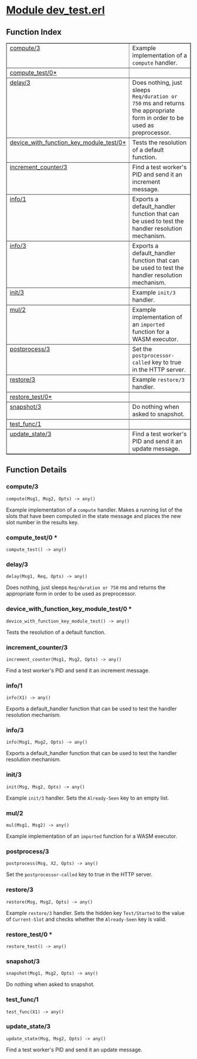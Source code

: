 # [Module dev_test.erl](https://github.com/permaweb/HyperBEAM/blob/main/src/dev_test.erl)




<a name="index"></a>

## Function Index ##


<table width="100%" border="1" cellspacing="0" cellpadding="2" summary="function index"><tr><td valign="top"><a href="#compute-3">compute/3</a></td><td>Example implementation of a <code>compute</code> handler.</td></tr><tr><td valign="top"><a href="#compute_test-0">compute_test/0*</a></td><td></td></tr><tr><td valign="top"><a href="#delay-3">delay/3</a></td><td>Does nothing, just sleeps <code>Req/duration or 750</code> ms and returns the
appropriate form in order to be used as preprocessor.</td></tr><tr><td valign="top"><a href="#device_with_function_key_module_test-0">device_with_function_key_module_test/0*</a></td><td>Tests the resolution of a default function.</td></tr><tr><td valign="top"><a href="#increment_counter-3">increment_counter/3</a></td><td>Find a test worker's PID and send it an increment message.</td></tr><tr><td valign="top"><a href="#info-1">info/1</a></td><td>Exports a default_handler function that can be used to test the
handler resolution mechanism.</td></tr><tr><td valign="top"><a href="#info-3">info/3</a></td><td>Exports a default_handler function that can be used to test the
handler resolution mechanism.</td></tr><tr><td valign="top"><a href="#init-3">init/3</a></td><td>Example <code>init/3</code> handler.</td></tr><tr><td valign="top"><a href="#mul-2">mul/2</a></td><td>Example implementation of an <code>imported</code> function for a WASM
executor.</td></tr><tr><td valign="top"><a href="#postprocess-3">postprocess/3</a></td><td>Set the <code>postprocessor-called</code> key to true in the HTTP server.</td></tr><tr><td valign="top"><a href="#restore-3">restore/3</a></td><td>Example <code>restore/3</code> handler.</td></tr><tr><td valign="top"><a href="#restore_test-0">restore_test/0*</a></td><td></td></tr><tr><td valign="top"><a href="#snapshot-3">snapshot/3</a></td><td>Do nothing when asked to snapshot.</td></tr><tr><td valign="top"><a href="#test_func-1">test_func/1</a></td><td></td></tr><tr><td valign="top"><a href="#update_state-3">update_state/3</a></td><td>Find a test worker's PID and send it an update message.</td></tr></table>


<a name="functions"></a>

## Function Details ##

<a name="compute-3"></a>

### compute/3 ###

`compute(Msg1, Msg2, Opts) -> any()`

Example implementation of a `compute` handler. Makes a running list of
the slots that have been computed in the state message and places the new
slot number in the results key.

<a name="compute_test-0"></a>

### compute_test/0 * ###

`compute_test() -> any()`

<a name="delay-3"></a>

### delay/3 ###

`delay(Msg1, Req, Opts) -> any()`

Does nothing, just sleeps `Req/duration or 750` ms and returns the
appropriate form in order to be used as preprocessor.

<a name="device_with_function_key_module_test-0"></a>

### device_with_function_key_module_test/0 * ###

`device_with_function_key_module_test() -> any()`

Tests the resolution of a default function.

<a name="increment_counter-3"></a>

### increment_counter/3 ###

`increment_counter(Msg1, Msg2, Opts) -> any()`

Find a test worker's PID and send it an increment message.

<a name="info-1"></a>

### info/1 ###

`info(X1) -> any()`

Exports a default_handler function that can be used to test the
handler resolution mechanism.

<a name="info-3"></a>

### info/3 ###

`info(Msg1, Msg2, Opts) -> any()`

Exports a default_handler function that can be used to test the
handler resolution mechanism.

<a name="init-3"></a>

### init/3 ###

`init(Msg, Msg2, Opts) -> any()`

Example `init/3` handler. Sets the `Already-Seen` key to an empty list.

<a name="mul-2"></a>

### mul/2 ###

`mul(Msg1, Msg2) -> any()`

Example implementation of an `imported` function for a WASM
executor.

<a name="postprocess-3"></a>

### postprocess/3 ###

`postprocess(Msg, X2, Opts) -> any()`

Set the `postprocessor-called` key to true in the HTTP server.

<a name="restore-3"></a>

### restore/3 ###

`restore(Msg, Msg2, Opts) -> any()`

Example `restore/3` handler. Sets the hidden key `Test/Started` to the
value of `Current-Slot` and checks whether the `Already-Seen` key is valid.

<a name="restore_test-0"></a>

### restore_test/0 * ###

`restore_test() -> any()`

<a name="snapshot-3"></a>

### snapshot/3 ###

`snapshot(Msg1, Msg2, Opts) -> any()`

Do nothing when asked to snapshot.

<a name="test_func-1"></a>

### test_func/1 ###

`test_func(X1) -> any()`

<a name="update_state-3"></a>

### update_state/3 ###

`update_state(Msg, Msg2, Opts) -> any()`

Find a test worker's PID and send it an update message.

